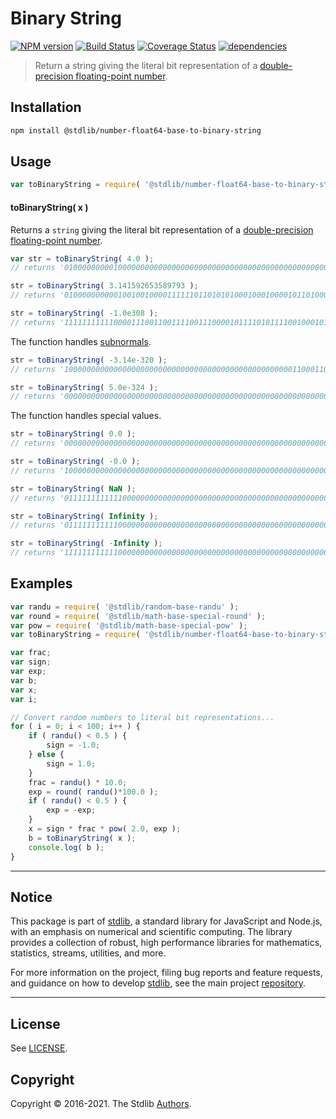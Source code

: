 <!--

@license Apache-2.0

Copyright (c) 2018 The Stdlib Authors.

Licensed under the Apache License, Version 2.0 (the "License");
you may not use this file except in compliance with the License.
You may obtain a copy of the License at

   http://www.apache.org/licenses/LICENSE-2.0

Unless required by applicable law or agreed to in writing, software
distributed under the License is distributed on an "AS IS" BASIS,
WITHOUT WARRANTIES OR CONDITIONS OF ANY KIND, either express or implied.
See the License for the specific language governing permissions and
limitations under the License.

-->

# Binary String

[![NPM version][npm-image]][npm-url] [![Build Status][test-image]][test-url] [![Coverage Status][coverage-image]][coverage-url] [![dependencies][dependencies-image]][dependencies-url]

> Return a string giving the literal bit representation of a [double-precision floating-point number][ieee754].

<section class="installation">

## Installation

```bash
npm install @stdlib/number-float64-base-to-binary-string
```

</section>

<section class="usage">

## Usage

```javascript
var toBinaryString = require( '@stdlib/number-float64-base-to-binary-string' );
```

#### toBinaryString( x )

Returns a `string` giving the literal bit representation of a [double-precision floating-point number][ieee754].

```javascript
var str = toBinaryString( 4.0 );
// returns '0100000000010000000000000000000000000000000000000000000000000000'

str = toBinaryString( 3.141592653589793 );
// returns '0100000000001001001000011111101101010100010001000010110100011000'

str = toBinaryString( -1.0e308 );
// returns '1111111111100001110011001111001110000101111010111100100010100000'
```

The function handles [subnormals][subnormals].

```javascript
str = toBinaryString( -3.14e-320 );
// returns '1000000000000000000000000000000000000000000000000001100011010011'

str = toBinaryString( 5.0e-324 );
// returns '0000000000000000000000000000000000000000000000000000000000000001'
```

The function handles special values.

```javascript
str = toBinaryString( 0.0 );
// returns '0000000000000000000000000000000000000000000000000000000000000000'

str = toBinaryString( -0.0 );
// returns '1000000000000000000000000000000000000000000000000000000000000000'

str = toBinaryString( NaN );
// returns '0111111111111000000000000000000000000000000000000000000000000000'

str = toBinaryString( Infinity );
// returns '0111111111110000000000000000000000000000000000000000000000000000'

str = toBinaryString( -Infinity );
// returns '1111111111110000000000000000000000000000000000000000000000000000'
```

</section>

<!-- /.usage -->

<section class="examples">

## Examples

<!-- eslint no-undef: "error" -->

```javascript
var randu = require( '@stdlib/random-base-randu' );
var round = require( '@stdlib/math-base-special-round' );
var pow = require( '@stdlib/math-base-special-pow' );
var toBinaryString = require( '@stdlib/number-float64-base-to-binary-string' );

var frac;
var sign;
var exp;
var b;
var x;
var i;

// Convert random numbers to literal bit representations...
for ( i = 0; i < 100; i++ ) {
    if ( randu() < 0.5 ) {
        sign = -1.0;
    } else {
        sign = 1.0;
    }
    frac = randu() * 10.0;
    exp = round( randu()*100.0 );
    if ( randu() < 0.5 ) {
        exp = -exp;
    }
    x = sign * frac * pow( 2.0, exp );
    b = toBinaryString( x );
    console.log( b );
}
```

</section>

<!-- /.examples -->


<section class="main-repo" >

* * *

## Notice

This package is part of [stdlib][stdlib], a standard library for JavaScript and Node.js, with an emphasis on numerical and scientific computing. The library provides a collection of robust, high performance libraries for mathematics, statistics, streams, utilities, and more.

For more information on the project, filing bug reports and feature requests, and guidance on how to develop [stdlib][stdlib], see the main project [repository][stdlib].

---

## License

See [LICENSE][stdlib-license].


## Copyright

Copyright &copy; 2016-2021. The Stdlib [Authors][stdlib-authors].

</section>

<!-- /.stdlib -->

<!-- Section for all links. Make sure to keep an empty line after the `section` element and another before the `/section` close. -->

<section class="links">

[npm-image]: http://img.shields.io/npm/v/@stdlib/number-float64-base-to-binary-string.svg
[npm-url]: https://npmjs.org/package/@stdlib/number-float64-base-to-binary-string

[test-image]: https://github.com/stdlib-js/number-float64-base-to-binary-string/actions/workflows/test.yml/badge.svg
[test-url]: https://github.com/stdlib-js/number-float64-base-to-binary-string/actions/workflows/test.yml

[coverage-image]: https://img.shields.io/codecov/c/github/stdlib-js/number-float64-base-to-binary-string/main.svg
[coverage-url]: https://codecov.io/github/stdlib-js/number-float64-base-to-binary-string?branch=main

[dependencies-image]: https://img.shields.io/david/stdlib-js/number-float64-base-to-binary-string
[dependencies-url]: https://david-dm.org/stdlib-js/number-float64-base-to-binary-string/main

[stdlib]: https://github.com/stdlib-js/stdlib

[stdlib-authors]: https://github.com/stdlib-js/stdlib/graphs/contributors

[stdlib-license]: https://raw.githubusercontent.com/stdlib-js/number-float64-base-to-binary-string/main/LICENSE

[ieee754]: https://en.wikipedia.org/wiki/IEEE_754-1985

[subnormals]: https://en.wikipedia.org/wiki/Denormal_number

</section>

<!-- /.links -->
